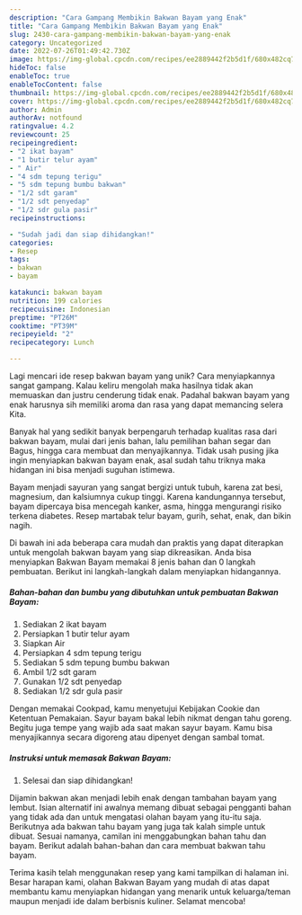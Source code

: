 ```yaml
---
description: "Cara Gampang Membikin Bakwan Bayam yang Enak"
title: "Cara Gampang Membikin Bakwan Bayam yang Enak"
slug: 2430-cara-gampang-membikin-bakwan-bayam-yang-enak
category: Uncategorized
date: 2022-07-26T01:49:42.730Z
image: https://img-global.cpcdn.com/recipes/ee2889442f2b5d1f/680x482cq70/bakwan-bayam-foto-resep-utama.jpg
hideToc: false
enableToc: true
enableTocContent: false
thumbnail: https://img-global.cpcdn.com/recipes/ee2889442f2b5d1f/680x482cq70/bakwan-bayam-foto-resep-utama.jpg
cover: https://img-global.cpcdn.com/recipes/ee2889442f2b5d1f/680x482cq70/bakwan-bayam-foto-resep-utama.jpg
author: Admin
authorAv: notfound
ratingvalue: 4.2
reviewcount: 25
recipeingredient:
- "2 ikat bayam"
- "1 butir telur ayam"
- " Air"
- "4 sdm tepung terigu"
- "5 sdm tepung bumbu bakwan"
- "1/2 sdt garam"
- "1/2 sdt penyedap"
- "1/2 sdr gula pasir"
recipeinstructions:

- "Sudah jadi dan siap dihidangkan!"
categories:
- Resep
tags:
- bakwan
- bayam

katakunci: bakwan bayam 
nutrition: 199 calories
recipecuisine: Indonesian
preptime: "PT26M"
cooktime: "PT39M"
recipeyield: "2"
recipecategory: Lunch

---
```





Lagi mencari ide resep bakwan bayam yang unik? Cara menyiapkannya sangat gampang. Kalau keliru mengolah maka hasilnya tidak akan memuaskan dan justru cenderung tidak enak. Padahal bakwan bayam yang enak harusnya sih memiliki aroma dan rasa yang dapat memancing selera Kita.





Banyak hal yang sedikit banyak berpengaruh terhadap kualitas rasa dari bakwan bayam, mulai dari jenis bahan, lalu pemilihan bahan segar dan Bagus, hingga cara membuat dan menyajikannya. Tidak usah pusing jika ingin menyiapkan bakwan bayam enak,      asal sudah tahu triknya maka hidangan ini bisa menjadi suguhan istimewa.














Bayam menjadi sayuran yang sangat bergizi untuk tubuh, karena zat besi, magnesium, dan kalsiumnya cukup tinggi. Karena kandungannya tersebut, bayam dipercaya bisa mencegah kanker, asma, hingga mengurangi risiko terkena diabetes. Resep martabak telur bayam, gurih, sehat, enak, dan bikin nagih.






Di bawah ini ada beberapa cara mudah dan praktis yang dapat diterapkan untuk mengolah bakwan bayam yang siap dikreasikan. Anda bisa menyiapkan Bakwan Bayam memakai 8 jenis bahan dan 0 langkah pembuatan. Berikut ini langkah-langkah dalam menyiapkan hidangannya.

<!--inarticleads1-->

##### Bahan-bahan dan bumbu yang dibutuhkan untuk pembuatan Bakwan Bayam:

1. Sediakan 2 ikat bayam
1. Persiapkan 1 butir telur ayam
1. Siapkan  Air
1. Persiapkan 4 sdm tepung terigu
1. Sediakan 5 sdm tepung bumbu bakwan
1. Ambil 1/2 sdt garam
1. Gunakan 1/2 sdt penyedap
1. Sediakan 1/2 sdr gula pasir


Dengan memakai Cookpad, kamu menyetujui Kebijakan Cookie dan Ketentuan Pemakaian. Sayur bayam bakal lebih nikmat dengan tahu goreng. Begitu juga tempe yang wajib ada saat makan sayur bayam. Kamu bisa menyajikannya secara digoreng atau dipenyet dengan sambal tomat. 

<!--inarticleads2-->

##### Instruksi untuk memasak Bakwan Bayam:


1. Selesai dan siap dihidangkan!

Dijamin bakwan akan menjadi lebih enak dengan tambahan bayam yang lembut. Isian alternatif ini awalnya memang dibuat sebagai pengganti bahan yang tidak ada dan untuk mengatasi olahan bayam yang itu-itu saja. Berikutnya ada bakwan tahu bayam yang juga tak kalah simple untuk dibuat. Sesuai namanya, camilan ini menggabungkan bahan tahu dan bayam. Berikut adalah bahan-bahan dan cara membuat bakwan tahu bayam. 

Terima kasih telah menggunakan resep yang kami tampilkan di halaman ini. Besar harapan kami, olahan Bakwan Bayam yang mudah di atas dapat membantu kamu menyiapkan hidangan yang menarik untuk keluarga/teman maupun menjadi ide dalam berbisnis kuliner. Selamat mencoba!
